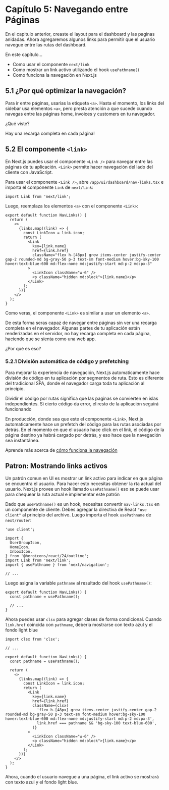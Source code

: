 # Capítulo 5: Navegando entre Páginas

En el capitulo anterior, creaste el layout para el dashboard y las paginas anidadas. Ahora agregaremos algunos links para permitir que el usuario navegue entre las rutas del dashboard.

En este capítulo...

- Como usar el componente `next/link`
- Como mostrar un link activo utilizando el hook `usePathname()`
- Como funciona la navegación en Next.js

## 5.1 ¿Por qué optimizar la navegación?

Para ir entre páginas, usarias la etiqueta `<a>`. Hasta el momento, los links del sidebar usa elementos `<a>`, pero presta atención a que sucede cuando navegas entre las páginas home, invoices y customers en tu navegador.

¿Qué viste?

Hay una recarga completa en cada página!

## 5.2 El componente `<link>`

En Next.js puedes usar el componente `<Link />` para navegar entre las páginas de tu aplicación. `<Link>` permite hacer navegación del lado del cliente con JavaScript.

Para usar el componente `<Link />`, abre `/app/ui/dashboard/nav-links.tsx` e importa el componente `Link` de `next/link`:

```tsx
import Link from 'next/link';
```

Luego, reemplaza los elementos `<a>` con el componente `<Link>`:

```tsx
export default function NavLinks() {
  return (
    <>
      {links.map((link) => {
        const LinkIcon = link.icon;
        return (
          <Link
            key={link.name}
            href={link.href}
            className="flex h-[48px] grow items-center justify-center gap-2 rounded-md bg-gray-50 p-3 text-sm font-medium hover:bg-sky-100 hover:text-blue-600 md:flex-none md:justify-start md:p-2 md:px-3"
          >
            <LinkIcon className="w-6" />
            <p className="hidden md:block">{link.name}</p>
          </Link>
        );
      })}
    </>
  );
}
```

Como veras, el componente `<Link>` es similar a usar un elemento `<a>`.

De esta forma seras capaz de navegar entre páginas sin ver una recarga completa en el navegador. Algunas partes de tu aplicación están renderizadas en el servidor, no hay recarga completa en cada página, haciendo que se sienta como una web app.

¿Por qué es eso?

### 5.2.1 División automática de código y prefetching

Para mejorar la experiencia de navegación, Next.js automaticamente hace división de código en tu aplicación por segmentos de ruta. Esto es diferente del tradicional SPA, donde el navegador carga toda tu aplicación al principio.

Dividir el código por rutas significa que las paginas se convierten en islas independientes. Si cierto código da error, el resto de la aplicación seguirá funcionando

En producción, donde sea que este el componente `<Link>`, Next.js automaticamente hace un prefetch del código para las rutas asociadas por detrás. En el momento en que el usuario hace click en el link, el código de la página destino ya habrá cargado por detrás, y eso hace que la navegación sea instantánea.

Aprende más acerca de [cómo funciona la navegación](https://nextjs.org/docs/app/building-your-application/routing/linking-and-navigating#how-routing-and-navigation-works)

## Patron: Mostrando links activos

Un patrón comun en UI es mostrar un link activo para indicar en que página se encuentra el usuario. Para hacer esto necesitas obtener la rta actual del usuario. Next.js provee un hook llamado `usePathname()` eso se puede usar para chequear la ruta actual e implementar este patrón

Dado que `usePathname()` es un hook, necesitas convertir `nav-links.tsx` en un componente de cliente. Debes agregar la directiva de React `"use client"` al principio del archivo. Luego importa el hook `usePathname` de `next/router`:

```tsx
'use client';

import {
  UserGroupIcon,
  HomeIcon,
  InboxIcon,
} from '@heroicons/react/24/outline';
import Link from 'next/link';
import { usePathname } from 'next/navigation';

// ...
```

Luego asigna la variable `pathname` al resultado del hook `usePathname()`:

```tsx
export default function NavLinks() {
  const pathname = usePathname();

  // ...
}
```

Ahora puedes usar `clsx` para agregar clases de forma condicional. Cuando `link.href` coincida con `pathname`, deberia mostrarse con texto azul y el fondo light blue

```tsx
import clsx from 'clsx';

// ...

export default function NavLinks() {
  const pathname = usePathname();

  return (
    <>
      {links.map((link) => {
        const LinkIcon = link.icon;
        return (
          <Link
            key={link.name}
            href={link.href}
            className={clsx(
              'flex h-[48px] grow items-center justify-center gap-2 rounded-md bg-gray-50 p-3 text-sm font-medium hover:bg-sky-100 hover:text-blue-600 md:flex-none md:justify-start md:p-2 md:px-3',
              link.href === pathname && 'bg-sky-100 text-blue-600',
            )}
          >
            <LinkIcon className="w-6" />
            <p className="hidden md:block">{link.name}</p>
          </Link>
        );
      })}
    </>
  );
}
```

Ahora, cuando el usuario navegue a una página, el link activo se mostrará con texto azul y el fondo light blue.

